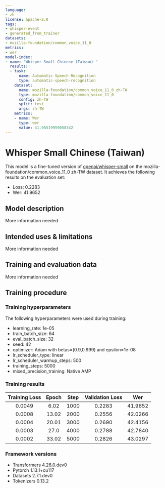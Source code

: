 ```yaml
---
language:
- zh
license: apache-2.0
tags:
- whisper-event
- generated_from_trainer
datasets:
- mozilla-foundation/common_voice_11_0
metrics:
- wer
model-index:
- name: 'Whisper Small Chinese (Taiwan) '
  results:
  - task:
      name: Automatic Speech Recognition
      type: automatic-speech-recognition
    dataset:
      name: mozilla-foundation/common_voice_11_0 zh-TW
      type: mozilla-foundation/common_voice_11_0
      config: zh-TW
      split: test
      args: zh-TW
    metrics:
    - name: Wer
      type: wer
      value: 41.96519959058342
---
```


<!-- This model card has been generated automatically according to the information the Trainer had access to. You
should probably proofread and complete it, then remove this comment. -->

# Whisper Small Chinese (Taiwan) 

This model is a fine-tuned version of [openai/whisper-small](https://huggingface.co/openai/whisper-small) on the mozilla-foundation/common_voice_11_0 zh-TW dataset.
It achieves the following results on the evaluation set:
- Loss: 0.2283
- Wer: 41.9652

## Model description

More information needed

## Intended uses & limitations

More information needed

## Training and evaluation data

More information needed

## Training procedure

### Training hyperparameters

The following hyperparameters were used during training:
- learning_rate: 1e-05
- train_batch_size: 64
- eval_batch_size: 32
- seed: 42
- optimizer: Adam with betas=(0.9,0.999) and epsilon=1e-08
- lr_scheduler_type: linear
- lr_scheduler_warmup_steps: 500
- training_steps: 5000
- mixed_precision_training: Native AMP

### Training results

| Training Loss | Epoch | Step | Validation Loss | Wer     |
|:-------------:|:-----:|:----:|:---------------:|:-------:|
| 0.0049        | 6.02  | 1000 | 0.2283          | 41.9652 |
| 0.0008        | 13.02 | 2000 | 0.2556          | 42.0266 |
| 0.0004        | 20.01 | 3000 | 0.2690          | 42.4156 |
| 0.0003        | 27.0  | 4000 | 0.2788          | 42.7840 |
| 0.0002        | 33.02 | 5000 | 0.2826          | 43.0297 |


### Framework versions

- Transformers 4.26.0.dev0
- Pytorch 1.13.1+cu117
- Datasets 2.7.1.dev0
- Tokenizers 0.13.2
